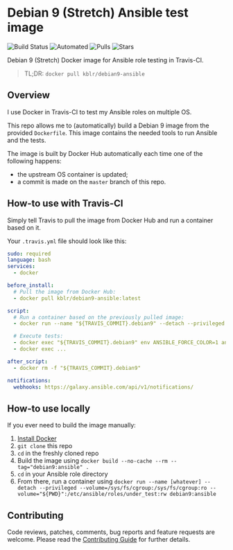 # Debian 9 (Stretch) Ansible test image

![Build Status](https://img.shields.io/docker/build/kblr/debian9-ansible.svg) ![Automated](https://img.shields.io/docker/automated/kblr/debian9-ansible.svg) ![Pulls](https://img.shields.io/docker/pulls/kblr/debian9-ansible.svg) ![Stars](https://img.shields.io/docker/stars/kblr/debian9-ansible.svg)

Debian 9 (Stretch) Docker image for Ansible role testing in Travis-CI.

> TL;DR: `docker pull kblr/debian9-ansible`


## Overview

I use Docker in Travis-CI to test my Ansible roles on multiple OS.

This repo allows me to (automatically) build a Debian 9 image from the provided `Dockerfile`. This image contains the needed tools to run Ansible and the tests.

The image is built by Docker Hub automatically each time one of the following happens:
- the upstream OS container is updated;
- a commit is made on the `master` branch of this repo.


## How-to use with Travis-CI

Simply tell Travis to pull the image from Docker Hub and run a container based on it.

Your `.travis.yml` file should look like this:

```yaml
sudo: required
language: bash
services:
  - docker

before_install:
  # Pull the image from Docker Hub:
  - docker pull kblr/debian9-ansible:latest

script:
  # Run a container based on the previously pulled image:
  - docker run --name "${TRAVIS_COMMIT}.debian9" --detach --privileged --volume=/sys/fs/cgroup:/sys/fs/cgroup:ro --volume="${PWD}":/etc/ansible/roles/under_test:rw "kblr/debian9-ansible:latest"

  # Execute tests:
  - docker exec "${TRAVIS_COMMIT}.debian9" env ANSIBLE_FORCE_COLOR=1 ansible-playbook -v /etc/ansible/roles/under_test/tests/test/yml --syntax-check
  - docker exec ...

after_script:
  - docker rm -f "${TRAVIS_COMMIT}.debian9"

notifications:
  webhooks: https://galaxy.ansible.com/api/v1/notifications/
```


## How-to use locally

If you ever need to build the image manually:

  1. [Install Docker](https://docs.docker.com/engine/installation/)
  2. `git clone` this repo
  3. `cd` in the freshly cloned repo
  4. Build the image using `docker build --no-cache --rm --tag="debian9:ansible" .`
  5. `cd` in your Ansible role directory
  5. From there, run a container using `docker run --name [whatever] --detach --privileged --volume=/sys/fs/cgroup:/sys/fs/cgroup:ro --volume="${PWD}":/etc/ansible/roles/under_test:rw debian9:ansible`


## Contributing

Code reviews, patches, comments, bug reports and feature requests are welcome. Please read the [Contributing Guide](CONTRIBUTING.md) for further details.
